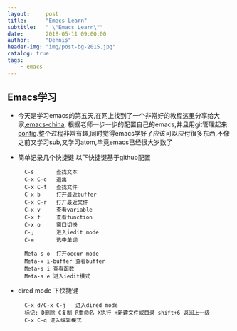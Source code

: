 ```yaml
---
layout:     post
title:      "Emacs Learn"
subtitle:   " \"Emacs Learn\""
date:       2018-05-11 09:00:00
author:     "Dennis"
header-img: "img/post-bg-2015.jpg"
catalog: true
tags:
    - emacs
---
```


## Emacs学习

- 今天是学习emacs的第五天,在网上找到了一个非常好的教程这里分享给大家,[emacs-china][1],
根据老师一步一步的配置自己的emacs,并且用git管理起来[config][2].整个过程非常有趣,同时觉得emacs学好了应该可以应付很多东西,不像之前又学习sub,又学习atom,毕竟emacs已经很大岁数了

- 简单记录几个快捷键
以下快捷键基于github配置  

        C-s       查找文本
        C-x C-c   退出
        C-x C-f   查找文件
        C-x b     打开最近buffer
        C-x C-r   打开最近文件
        C-x v     查看variable
        C-x f     查看function
        C-x o     窗口切换
        C-;       进入iedit mode
        C-=       选中单词
        
        Meta-s o  打开occur mode
        Meta-x i-buffer 查看buffer
        Meta-s i 查看函数
        Meta-s e 进入iedit模式
        
- dired mode 下快捷键  
  
        C-x d/C-x C-j   进入dired mode 
        标记: D删除 C复制 R重命名 X执行 +新建文件或目录 shift+6 返回上一级
        C-x C-q 进入编辑模式    
        











[1]:http://book.emacs-china.org/
[2]:https://github.com/dennissky/emacs.git